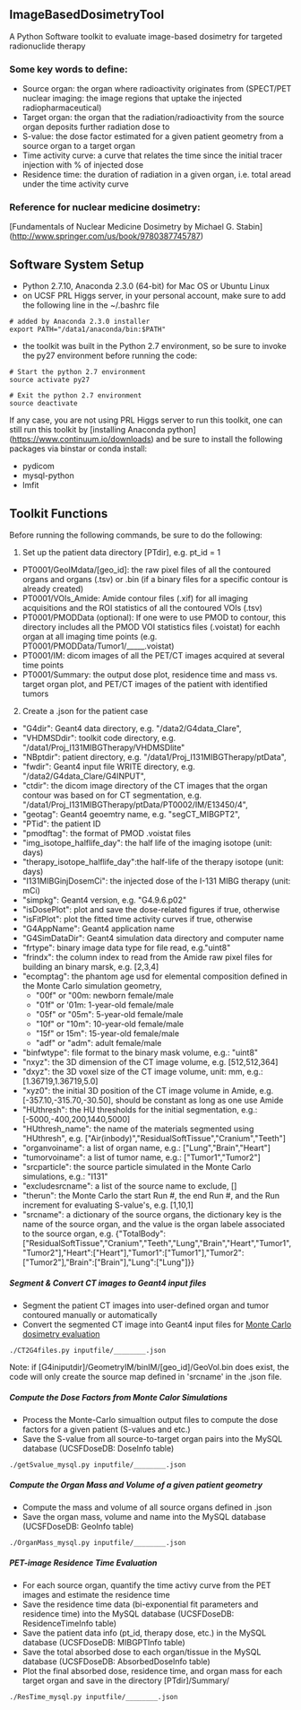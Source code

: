 ## ImageBasedDosimetryTool
A Python Software toolkit to evaluate image-based dosimetry for targeted radionuclide therapy

### Some key words to define:

- Source organ: the organ where radioactivity originates from (SPECT/PET nuclear imaging: the image regions that uptake the injected radiopharmaceutical)
- Target organ: the organ that the radiation/radioactivity from the source organ deposits further radiation dose to
- S-value: the dose factor estimated for a given patient geometry from a source organ to a target organ
- Time activity curve: a curve that relates the time since the initial tracer injection with % of injected dose
- Residence time: the duration of radiation in a given organ, i.e. total aread under the time activity curve

### Reference for nuclear medicine dosimetry:

[Fundamentals of Nuclear Medicine Dosimetry by Michael G. Stabin] (http://www.springer.com/us/book/9780387745787)


Software System Setup
--------------------

- Python 2.7.10, Anaconda 2.3.0 (64-bit) for Mac OS or Ubuntu Linux
- on UCSF PRL Higgs server, in your personal account, make sure to add the following line in the ~/.bashrc file
```
# added by Anaconda 2.3.0 installer
export PATH="/data1/anaconda/bin:$PATH"
```
- the toolkit was built in the Python 2.7 environment, so be sure to invoke the py27 environment before running the code:
```
# Start the python 2.7 environment
source activate py27

# Exit the python 2.7 environment
source deactivate
``` 

If any case, you are not using PRL Higgs server to run this toolkit, one can still run this toolkit by [installing Anaconda python] (https://www.continuum.io/downloads) and be sure to install the following packages via binstar or conda install:
- pydicom
- mysql-python
- lmfit


Toolkit Functions
--------------------

Before running the following commands, be sure to do the following:

1. Set up the patient data directory [PTdir], e.g. pt_id = 1
  - PT0001/GeoIMdata/[geo_id]: the raw pixel files of all the contoured organs and organs (.tsv) or .bin (if a binary files for a specific contour is already created)
  - PT0001/VOIs_Amide: Amide contour files (.xif) for all imaging acquisitions and the ROI statistics of all the contoured VOIs (.tsv)
  - PT0001/PMODData (optional): If one were to use PMOD to contour, this directory includes all the PMOD VOI statistics files (.voistat) for eachh organ at all imaging time points (e.g. PT0001/PMODData/Tumor1/_____.voistat)
  - PT0001/IM: dicom images of all the PET/CT images acquired at several time points
  - PT0001/Summary: the output dose plot, residence time and mass vs. target organ plot, and PET/CT images of the patient with identified tumors

2. Create a .json for the patient case
  - "G4dir": Geant4 data directory, e.g. "/data2/G4data_Clare",
  - "VHDMSDdir": toolkit code directory, e.g. "/data1/Proj_I131MIBGTherapy/VHDMSDlite"
  - "NBptdir": patient directory, e.g. "/data1/Proj_I131MIBGTherapy/ptData",
  - "fwdir": Geant4 input file WRITE directory, e.g. "/data2/G4data_Clare/G4INPUT",
  - "ctdir": the dicom image directory of the CT images that the organ contour was based on for CT segmentation, e.g. "/data1/Proj_I131MIBGTherapy/ptData/PT0002/IM/E13450/4",
  - "geotag": Geant4 geoemtry name, e.g. "segCT_MIBGPT2",
  - "PTid": the patient ID
  - "pmodftag": the format of PMOD .voistat files
  - "img\_isotope\_halflife_day": the half life of the imaging isotope (unit: days)
  - "therapy\_isotope\_halflife_day":the half-life of the therapy isotope (unit: days)
  - "I131MIBGinjDosemCi": the injected dose of the I-131 MIBG therapy (unit: mCi) 
  - "simpkg": Geant4 version, e.g. "G4.9.6.p02"
  - "isDosePlot": plot and save the dose-related figures if true, otherwise
  - "isFitPlot": plot the fitted time activity curves if true, otherwise
  - "G4AppName": Geant4 application name
  - "G4SimDataDir": Geant4 simulation data directory and computer name
  - "frtype": binary image data type for file read, e.g."uint8"
  - "frindx": the column index to read from the Amide raw pixel files for building an binary marsk, e.g. [2,3,4]
  - "ecomptag": the phantom age usd for elemental composition defined in the Monte Carlo simulation geometry, 
    - "00f" or "00m: newborn female/male
    - "01f" or '01m: 1-year-old female/male
    - "05f" or "05m": 5-year-old female/male
    - "10f" or "10m": 10-year-old female/male
    - "15f" or 15m": 15-year-old female/male
    - "adf" or "adm": adult female/male
  - "binfwtype": file format to the binary mask volume, e.g.: "uint8"
  - "nxyz": the 3D dimension of the CT image volume, e.g. [512,512,364]
  - "dxyz": the 3D voxel size of the CT image volume, unit: mm, e.g.: [1.36719,1.36719,5.0]
  - "xyz0": the initial 3D position of the CT image volume in Amide, e.g. [-357.10,-315.70,-30.50], should be constant as long as one use Amide
  - "HUthresh": the HU thresholds for the initial segmentation, e.g.: [-5000,-400,200,1440,5000]
  - "HUthresh_name": the name of the materials segmented using "HUthresh", e.g. ["Air(inbody)","ResidualSoftTissue","Cranium","Teeth"]
  - "organvoiname": a list of organ name, e.g.: ["Lung","Brain","Heart"]
  - "tumorvoiname": a list of tumor name, e.g.: ["Tumor1","Tumor2"]
  - "srcparticle": the source particle simulated in the Monte Carlo simulations, e.g.: "I131"
  - "excludesrcname": a list of the source name to exclude, []
  - "therun": the Monte Carlo the start Run #, the end Run #, and the Run increment for evaluating S-value's, e.g. [1,10,1]
  - "srcname": a dictionary of the source organs, the dictionary key is the name of the source organ, and the value is the organ labele associated to the source organ, e.g. {"TotalBody":["ResidualSoftTissue","Cranium","Teeth","Lung","Brain","Heart","Tumor1","Tumor2"],"Heart":["Heart"],"Tumor1":["Tumor1"],"Tumor2":["Tumor2"],"Brain":["Brain"],"Lung":["Lung"]}}


##### Segment & Convert CT images to Geant4 input files

- Segment the patient CT images into user-defined organ and tumor contoured manually or automatically
- Convert the segmented CT image into Geant4 input files for [Monte Carlo dosimetry evaluation](https://github.com/clarehchao/VoxelizedMonteCarloDosimetry) 
```
./CT2G4files.py inputfile/________.json
```
Note: if [G4iniputdir]/GeometryIM/binIM/[geo_id]/GeoVol.bin does exist, the code will only create the source map defined in 'srcname' in the .json file.

##### Compute the Dose Factors from Monte Calor Simulations
- Process the Monte-Carlo simualtion output files to compute the dose factors for a given patient (S-values and etc.)
- Save the S-value from all source-to-target organ pairs into the MySQL database (UCSFDoseDB: DoseInfo table)
```
./getSvalue_mysql.py inputfile/________.json
```

##### Compute the Organ Mass and Volume of a given patient geometry
- Compute the mass and volume of all source organs defined in .json
- Save the organ mass, volume and name into the MySQL database (UCSFDoseDB: GeoInfo table)
```
./OrganMass_mysql.py inputfile/________.json
```

##### PET-image Residence Time Evaluation
- For each source organ, quantify the time activy curve from the PET images and estimate the residence time
- Save the residence time data (bi-exponential fit parameters and residence time) into the MySQL database (UCSFDoseDB: ResidenceTimeInfo table)
- Save the patient data info (pt_id, therapy dose, etc.) in the MySQL database (UCSFDoseDB: MIBGPTInfo table)
- Save the total absorbed dose to each organ/tissue in the MySQL database (UCSFDoseDB: AbsorbedDoseInfo table)
- Plot the final absorbed dose, residence time, and organ mass for each target organ and save in the directory [PTdir]/Summary/
```
./ResTime_mysql.py inputfile/________.json
```




